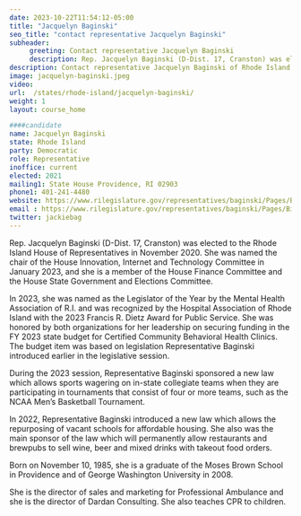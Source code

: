 ```yaml
---
date: 2023-10-22T11:54:12-05:00
title: "Jacquelyn Baginski"
seo_title: "contact representative Jacquelyn Baginski"
subheader:
     greeting: Contact representative Jacquelyn Baginski
     description: Rep. Jacquelyn Baginski (D-Dist. 17, Cranston) was elected to the Rhode Island House of Representatives in November 2020. She was named the chair of the House Innovation, Internet and Technology Committee in January 2023, and she is a member of the House Finance Committee and the House State Government and Election​s Committee.
description: Contact representative Jacquelyn Baginski of Rhode Island. Contact information for Jacquelyn Baginski includes email address, phone number, and mailing address.
image: jacquelyn-baginski.jpeg
video:
url:  /states/rhode-island/jacquelyn-baginski/
weight: 1
layout: course_home

####candidate
name: Jacquelyn Baginski
state: Rhode Island
party: Democratic
role: Representative
inoffice: current
elected: 2021
mailing1: State House Providence, RI 02903
phone1: 401-241-4480
website: https://www.rilegislature.gov/representatives/baginski/Pages/Biography.aspx/
email : https://www.rilegislature.gov/representatives/baginski/Pages/Biography.aspx/
twitter: jackiebag
---
```


Rep. Jacquelyn Baginski (D-Dist. 17, Cranston) was elected to the Rhode Island House of Representatives in November 2020. She was named the chair of the House Innovation, Internet and Technology Committee in January 2023, and she is a member of the House Finance Committee and the House State Government and Election​s Committee.

In 2023, she was named as the Legislator of the Year by the Mental Health Association of R.I. and was recognized by the Hospital Association of Rhode Island with the 2023 Francis R. Dietz Award for Public Service. She was honored by both organizations for her leadership on securing funding in the FY 2023 state budget for Certified Community Behavioral Health Clinics. The budget item was based on legislation Representative Baginski introduced earlier in the legislative session.

During the 2023 session, Representative Baginski sponsored a new law which allows sports wagering on in-state collegiate teams when they are participating in tournaments that consist of four or more teams, such as the NCAA Men’s Basketball Tournament.

In 2022, Representative Baginski introduced a new law which allows the repurposing of vacant schools for affordable housing. She also was the main sponsor of the law which will permanently allow restaurants and brewpubs to sell wine, beer and mixed drinks with takeout food orders.

Born on November 10, 1985, she is a graduate of the Moses Brown School in Providence and of George Washington University in 2008.

She is the director of sales and marketing for Professional Ambulance and she is the director of Dardan Consulting. She also teaches CPR to children.
